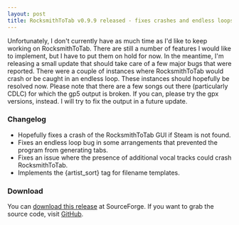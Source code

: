 ```yaml
---
layout: post
title: RocksmithToTab v0.9.9 released - fixes crashes and endless loops
---
```


Unfortunately, I don't currently have as much time as I'd like to keep working on RocksmithToTab. There are still a number of features I would like to implement, but I have to put them on hold for now. In the meantime, I'm releasing a small update that should take care of a few major bugs that were reported. There were a couple of instances where RocksmithToTab would crash or be caught in an endless loop. These instances should hopefully be resolved now. Please note that there are a few songs out there (particularly CDLC) for which the gp5 output is broken. If you can, please try the gpx versions, instead. I will try to fix the output in a future update.


### Changelog
* Hopefully fixes a crash of the RocksmithToTab GUI if Steam is not found.
* Fixes an endless loop bug in some arrangements that prevented the program from generating tabs.
* Fixes an issue where the presence of additional vocal tracks could crash RocksmithToTab.
* Implements the {artist_sort} tag for filename templates.

### Download

You can [download this release][dl] at SourceForge. If you want to grab the source code, visit [GitHub][source].


[dl]: http://sourceforge.net/projects/rocksmithtotab/files/Releases/
[source]: https://github.com/fholger/RocksmithToTab/releases/tag/v0.9.9
